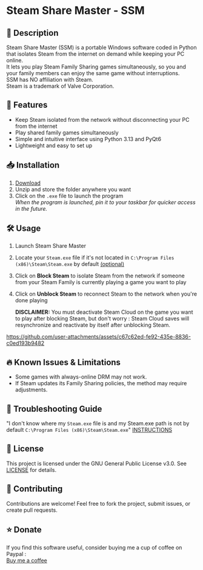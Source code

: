 # Steam Share Master - SSM

## 📝 Description
Steam Share Master (SSM) is a portable Windows software coded in Python that isolates Steam from the internet on demand while keeping your PC online.  
It lets you play Steam Family Sharing games simultaneously, so you and your family members can enjoy the same game without interruptions.  
SSM has NO affiliation with Steam.  
Steam is a trademark of Valve Corporation.

## 🚀 Features
- Keep Steam isolated from the network without disconnecting your PC from the internet
- Play shared family games simultaneously
- Simple and intuitive interface using Python 3.13 and PyQt6
- Lightweight and easy to set up

## 📥 Installation
1. [Download](https://github.com/p4ul-t/steam-share-master-ssm/releases)
2. Unzip and store the folder anywhere you want
3. Click on the `.exe` file to launch the program  
   *When the program is launched, pin it to your taskbar for quicker access in the future.*

## 🛠 Usage
1. Launch Steam Share Master
2. Locate your `Steam.exe` file if it's not located in `C:\Program Files (x86)\Steam\Steam.exe` by default [(optional)](https://github.com/p4ul-t/steam-share-master-ssm/blob/main/find-Steam.exe.md)
3. Click on **Block Steam** to isolate Steam from the network if someone from your Steam Family is currently playing a game you want to play
4. Click on **Unblock Steam** to reconnect Steam to the network when you're done playing  

   **DISCLAIMER:** You must deactivate Steam Cloud on the game you want to play after blocking Steam, but don't worry : Steam Cloud saves will resynchronize and reactivate by itself after unblocking Steam.





https://github.com/user-attachments/assets/c67c62ed-fe92-435e-8836-c0ed193b9482




## 🔥 Known Issues & Limitations
- Some games with always-online DRM may not work.
- If Steam updates its Family Sharing policies, the method may require adjustments.

## 🔎 Troubleshooting Guide
"I don't know where my `Steam.exe` file is and my Steam.exe path is not by default `C:\Program Files (x86)\Steam\Steam.exe`" [INSTRUCTIONS](https://github.com/p4ul-t/steam-share-master-ssm/blob/main/find-Steam.exe.md)    

## 📄 License
This project is licensed under the GNU General Public License v3.0. See [LICENSE](https://github.com/p4ul-t/steam-share-master-ssm/blob/main/LICENSE) for details.

## 🤝 Contributing
Contributions are welcome! Feel free to fork the project, submit issues, or create pull requests.

## ⭐ Donate
If you find this software useful, consider buying me a cup of coffee on Paypal :  
[Buy me a coffee](https://www.paypal.com/paypalme/poluxyoutube?country.x=FR&locale.x=fr_FR)



